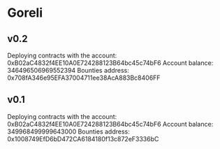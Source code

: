 # Goreli

## v0.2

Deploying contracts with the account: 0xB02aC4832f4EE10A0E724288123B64bc45c74bF6
Account balance: 346496506969552394
Bounties address: 0x708fA346e95EFA37004711ee38AcA883Bc8406FF

## v0.1

Deploying contracts with the account: 0xB02aC4832f4EE10A0E724288123B64bc45c74bF6
Account balance: 349968499999643000
Bounties address: 0x1008749EfD6bD472CA6184180f13c872eF3336bC
